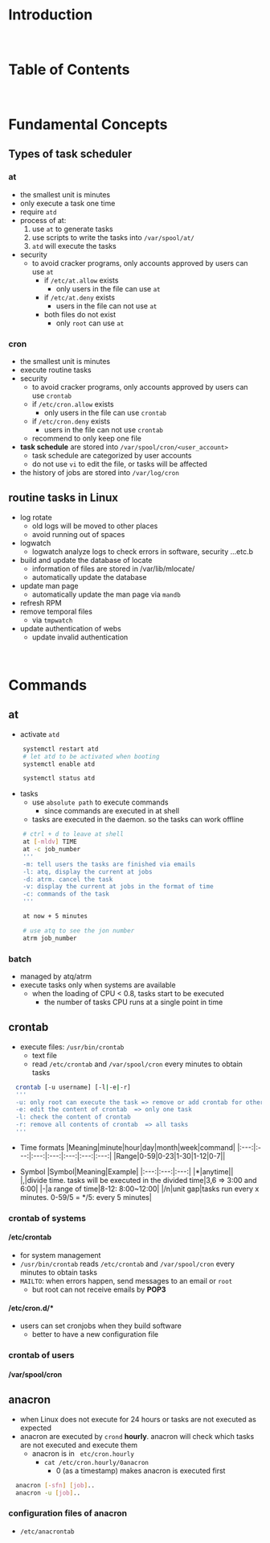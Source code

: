 <!-- omit in toc -->
# Introduction


<br />

<!-- omit in toc -->
# Table of Contents

<br />

# Fundamental Concepts
## Types of task scheduler
### at
  * the smallest unit is minutes
  * only execute a task one time
  * require `atd`
  * process of at:
    1. use `at` to generate tasks
    2. use scripts to write the tasks into `/var/spool/at/`
    3. `atd` will execute the tasks
  * security
    * to avoid cracker programs, only accounts approved by users can use `at` 
      * if `/etc/at.allow` exists
        * only users in the file can use `at`
      * if `/etc/at.deny` exists
        * users in the file can not use `at`
      * both files do not exist
        * only `root` can use `at`
### cron
  * the smallest unit is minutes
  * execute routine tasks
  * security
    * to avoid cracker programs, only accounts approved by users can use `crontab` 
    * if `/etc/cron.allow` exists
      * only users in the file can use `crontab`
    * if `/etc/cron.deny` exists
      * users in the file can not use `crontab`
    * recommend to only keep one file
  * **task schedule** are stored into `/var/spool/cron/<user_account>`
    * task schedule are categorized by user accounts 
    * do not use `vi` to edit the file, or tasks will be affected
  * the history of jobs are stored into `/var/log/cron`

## routine tasks in Linux
* log rotate
  * old logs will be moved to other places 
  * avoid running out of spaces
* logwatch
  * logwatch analyze logs to check errors in software, security ...etc.b
* build and update the database of locate
  * information of files are stored in /var/lib/mlocate/
  * automatically update the database
* update man page
  * automatically update the man page via `mandb`
* refresh RPM
* remove temporal files
  * via `tmpwatch`
* update authentication of webs
  * update invalid authentication


<br />

# Commands 

## at
* activate `atd` 

```bash
    systemctl restart atd 
    # let atd to be activated when booting
    systemctl enable atd

    systemctl status atd
```

* tasks
    * use `absolute path` to execute commands
      * since commands are executed in at shell
    * tasks are executed in the daemon. so the tasks can work offline
  
```bash
    # ctrl + d to leave at shell
    at [-mldv] TIME
    at -c job_number
    '''
    -m: tell users the tasks are finished via emails
    -l: atq, display the current at jobs
    -d: atrm. cancel the task 
    -v: display the current at jobs in the format of time
    -c: commands of the task
    '''

    at now + 5 minutes

    # use atq to see the jon number
    atrm job_number
```

### batch
* managed by atq/atrm
* execute tasks only when systems are available
  * when the loading of CPU < 0.8, tasks start to be executed
    * the number of tasks CPU runs at a single point in time


## crontab
* execute files: `/usr/bin/crontab`
  * text file
  * read `/etc/crontab` and `/var/spool/cron` every minutes to obtain tasks

```bash
  crontab [-u username] [-l|-e|-r]
  '''
  -u: only root can execute the task => remove or add crontab for other users
  -e: edit the content of crontab  => only one task
  -l: check the content of crontab
  -r: remove all contents of crontab  => all tasks
  '''

```
* Time formats
  |Meaning|minute|hour|day|month|week|command|
  |:---:|:---:|:---:|:---:|:---:|:---:|:---:|
  |Range|0-59|0-23|1-30|1-12|0-7||

* Symbol
  |Symbol|Meaning|Example|
  |:---:|:---:|:---:|
  |*|anytime||
  |,|divide time. tasks will be executed in the divided time|3,6 => 3:00 and 6:00|
  |-|a range of time|8-12: 8:00~12:00|
  |/n|unit gap|tasks run every x minutes.  0-59/5 = */5: every 5 minutes|


### crontab of systems
#### /etc/crontab
* for system management
* `/usr/bin/crontab` reads `/etc/crontab` and `/var/spool/cron` every minutes to obtain tasks
* `MAILTO`: when errors happen, send messages to an email or `root`
  * but root can not receive emails by **POP3**

#### /etc/cron.d/*
* users can set cronjobs when they build software
  * better to have a new configuration file


### crontab of users
#### /var/spool/cron


## anacron 
* when Linux does not execute for 24 hours or tasks are not executed as expected
* anacron are executed by `crond` **hourly**. anacron will check which tasks are not executed and execute them
  * anacron is in ` etc/cron.hourly`
    * `cat /etc/cron.hourly/0anacron`
      * 0 (as a timestamp) makes anacron is executed first

```bash
  anacron [-sfn] [job]..
  anacron -u [job]..

```

### configuration files of anacron
* `/etc/anacrontab`